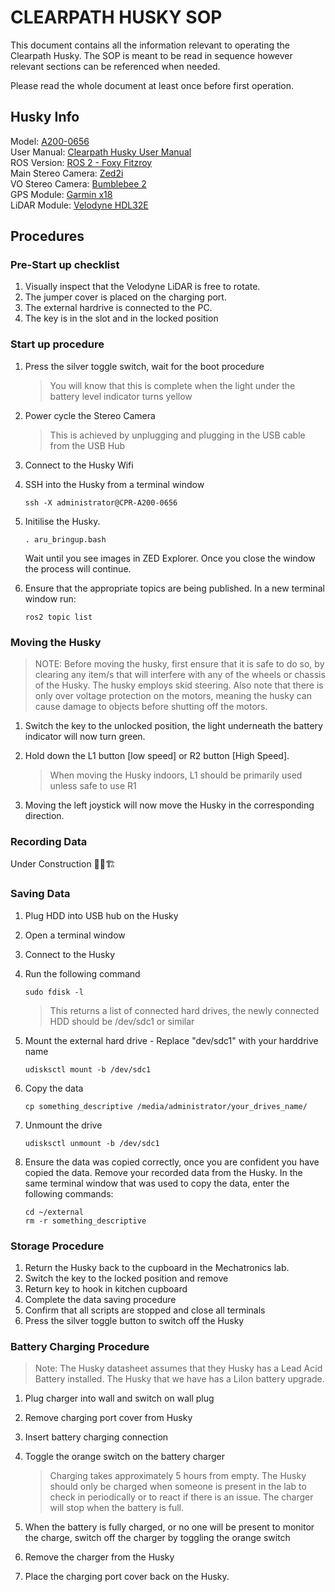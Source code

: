 # **CLEARPATH HUSKY SOP**
This document contains all the information relevant to operating the Clearpath Husky. The SOP is meant to be read in sequence however relevant sections can be referenced when needed. 

Please read the whole document at least once before first operation. 

## **Husky Info**
Model: [A200-0656](datasheets/husky/husky_datasheet.pdf)  
User Manual: [Clearpath Husky User Manual](https://docs.clearpathrobotics.com/docs/robots/outdoor_robots/husky/user_manual_husky/)  
ROS Version: [ROS 2 - Foxy Fitzroy](https://docs.ros.org/en/foxy/index.html)  
Main Stereo Camera: [Zed2i](datasheets/husky/zed2i_datasheet.pdf)  
VO Stereo Camera: [Bumblebee 2](datasheets/husky/bumblebee2_datasheet.pdf)  
GPS Module: [Garmin x18](datasheets/husky/garmin_x18_datasheet.pdf)  
LiDAR Module: [Velodyne HDL32E](datasheets/husky/velodyne_hdl-32E_datasheet.pdf)

## **Procedures**
### **Pre-Start up checklist**

1.	Visually inspect that the Velodyne LiDAR is free to rotate.
2.	The jumper cover is placed on the charging port.
3.	The external hardrive is connected to the PC. 
4.	The key is in the slot and in the locked position 

### **Start up procedure**

1.	Press the silver toggle switch, wait for the boot procedure
	>You will know that this is complete when the light under the battery level indicator turns yellow
2.	Power cycle the Stereo Camera
	>This is achieved by unplugging and plugging in the USB cable from the USB Hub 
3.	Connect to the Husky Wifi  		
4.	SSH into the Husky from a terminal window

		ssh -X administrator@CPR-A200-0656

5.	Initilise the Husky. 
		
		. aru_bringup.bash 

	Wait until you see images in ZED Explorer. Once you close the window the process will continue. 

6.	Ensure that the appropriate topics are being published. In a new terminal window run: 
		
		ros2 topic list
    	

### **Moving the Husky**

>NOTE: Before moving the husky, first ensure that it is safe to do so, by clearing any item/s that will interfere with any of the wheels or chassis of the Husky. The husky employs skid steering. Also note that there is only over voltage protection on the motors, meaning the husky can cause damage to objects before shutting off the motors. 

1.	Switch the key to the unlocked position, the light underneath the battery indicator will now turn green. 
2.	Hold down the L1 button [low speed] or R2 button [High Speed]. 

	> When moving the Husky indoors, L1 should be primarily used unless safe to use R1
3.	Moving the left joystick will now move the Husky in the corresponding direction. 

### **Recording Data**

Under Construction 👷🚧🏗️


### **Saving Data**

1.	Plug HDD into USB hub on the Husky
2.	Open a terminal window
3.	Connect to the Husky
4.	Run the following command 

		sudo fdisk -l 

	>This returns a list of connected hard drives, the newly connected HDD should be /dev/sdc1 or similar 

5.	Mount the external hard drive - Replace "dev/sdc1" with your harddrive name

		udisksctl mount -b /dev/sdc1 

6.	Copy the data 

		cp something_descriptive /media/administrator/your_drives_name/

7.	Unmount the drive

		udisksctl unmount -b /dev/sdc1 

8.	Ensure the data was copied correctly, once you are confident you have copied the data. Remove your recorded data from the Husky. 
In the same terminal window that was used to copy the data, enter the following commands: 
	
		cd ~/external 
		rm -r something_descriptive

### **Storage Procedure**

1.	Return the Husky back to the cupboard in the Mechatronics lab. 
2.	Switch the key to the locked position and remove
3.	Return key to hook in kitchen cupboard
4.	Complete the data saving procedure  
5.	Confirm that all scripts are stopped and close all terminals
6.	Press the silver toggle button to switch off the Husky 

### **Battery Charging Procedure**
> Note: The Husky datasheet assumes that they Husky has a Lead Acid Battery installed. The Husky that we have has a LiIon battery upgrade. 

1.	Plug charger into wall and switch on wall plug 
2.	Remove charging port cover from Husky 
3.	Insert battery charging connection
4.	Toggle the orange switch on the battery charger  

	>Charging takes approximately 5 hours from empty. The Husky should only be charged when someone is present in the lab to check in periodically or to react if there is an issue. The charger will stop when the battery is full.
5.	When the battery is fully charged, or no one will be present to monitor the charge, switch off the charger by toggling the orange switch 
6.	Remove the charger from the Husky
7.	Place the charging port cover back on the Husky.  
